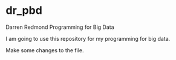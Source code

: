 # dr_pbd
Darren Redmond Programming for Big Data

I am going to use this repository for my programming for big data.

Make some changes to the file.